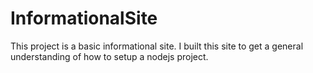 # InformationalSite
This project is a basic informational site. I built this site to get a general understanding of how to setup a nodejs project.
